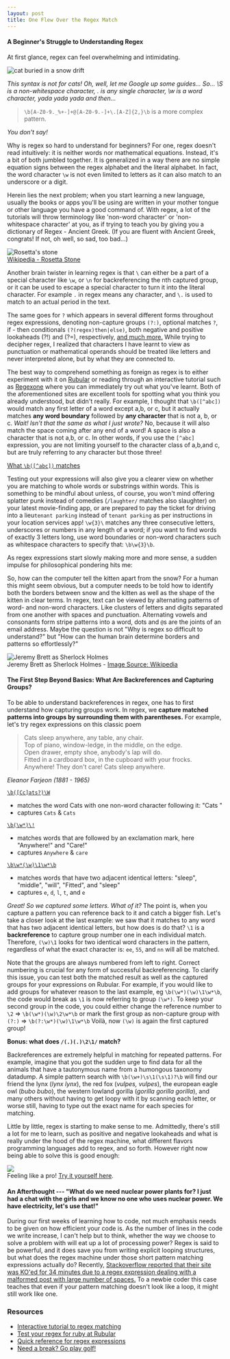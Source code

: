 ```yaml
---
layout: post
title: One Flew Over the Regex Match
---
```


#### A Beginner's Struggle to Understanding Regex

At first glance, regex can feel overwhelming and intimidating.

![cat buried in a snow drift](https://i.chzbgr.com/full/8822440960/h09650A10/)

_This syntax is not for cats! Oh, well, let me Google up some guides..._
_So... \S is a non-whitespace character, . is any single character, \w is a word character, yada yada yada and then..._

> `\b[A-Z0-9._%+-]+@[A-Z0-9.-]+\.[A-Z]{2,}\b` is a more complex pattern.

_You don't say!_


Why is regex so hard to understand for beginners? For one, regex doesn't read intuitively: it is neither words nor mathematical equations. Instead, it's a bit of both jumbled together. It is generalized in a way there are no simple equation signs between the regex alphabet and the literal alphabet. In fact, the word character `\w` is not even limited to letters as it can also match to an underscore or a digit.   

Herein lies the next problem; when you start learning a new language, usually the books or apps you'll be using are written in your mother tongue or other language you have a good command of. With regex, a lot of the tutorials will throw terminology like 'non-word character' or 'non-whitespace character' at you, as if trying to teach you by giving you a dictionary of Regex - Ancient Greek. (If you are fluent with Ancient Greek, congrats! If not, oh well, so sad, too bad...)    

![Rosetta's stone](https://upload.wikimedia.org/wikipedia/commons/thumb/4/46/RosettaStoneAsPartOfOriginalStele.svg/314px-RosettaStoneAsPartOfOriginalStele.svg.png)   
[Wikipedia - Rosetta Stone](https://en.wikipedia.org/wiki/Rosetta_Stone)    



Another brain twister in learning regex is that `\` can either be a part of a special character like `\w`, or `\n` for backreferencing the nth captured group, or it can be used to escape a special character to turn it into the literal character. For example `.` in regex means any character, and `\.` is used to match to an actual period in the text.   


The same goes for `?` which appears in several different forms throughout regex expressions, denoting non-capture groups `(?:)`, optional matches `?`, if - then conditionals `(?(regex)then|else)`, both negative and positive lookaheads (?!) and (?=), respectively, [and much more.](http://www.regular-expressions.info/refquick.html) While trying to decipher regex, I realized that characters I have learnt to view as punctuation or mathematical operands should be treated like letters and never interpreted alone, but by what they are connected to.


The best way to comprehend something as foreign as regex is to either experiment with it on [Rubular](http://rubular.com) or reading through an interactive tutorial such as [Regexone](http://regeone.com) where you can immediately try out what you've learnt. Both of the aforementioned sites are excellent tools for spotting what you think you already understood, but didn't really. For example, I thought that `\b([^abc])` would match any first letter of a word except a,b, or c, but it actually matches __any word boundary__ followed by __any character__ that is not a, b, or c. _Wait! Isn't that the same as what I just wrote?_ No, because it will also match the space coming after any end of a word! A space is also a character that is not a,b, or c. In other words, if you use the `[^abc]` expression, you are not limiting yourself to the character class of a,b,and c, but are truly referring to any character but those three!


[What `\b([^abc])` matches](http://rubular.com/r/c3XenvHA48)


Testing out your expressions will also give you a clearer view on whether you are matching to whole words or substrings within words. This is something to be mindful about unless, of course, you won't mind offering splatter punk instead of comedies (`/laughter/` matches also slaughter) on your latest movie-finding app, or are prepared to pay the ticket for driving into a lieu`tenant parking` instead of `tenant parking` as per instructions in your location services app! `\w{3}\` matches any three consecutive letters, underscores or numbers in any length of a word; if you want to find words of exactly 3 letters long, use word boundaries or non-word characters such as whitespace characters to specify that: `\b\w{3}\b`.


As regex expressions start slowly making more and more sense, a sudden impulse for philosophical pondering hits me:

So, how can the computer tell the kitten apart from the snow? For a human this might seem obvious, but a computer needs to be told how to identify both the borders between snow and the kitten as well as the shape of the kitten in clear terms. In regex, text can be viewed by alternating patterns of word- and non-word characters. Like clusters of letters and digits separated from one another with spaces and punctuation. Alternating vowels and consonants form stripe patterns into a word, dots and `@`s are the joints of an email address. Maybe the question is not "Why is regex so difficult to understand?" but "How can the human brain determine borders and patterns so effortlessly?"

![Jeremy Brett as Sherlock Holmes](https://upload.wikimedia.org/wikipedia/en/b/b0/Jeremy_Brett.jpg)  
Jeremy Brett as Sherlock Holmes - [Image Source: Wikipedia](https://en.wikipedia.org/wiki/Jeremy_Brett)


#### The First Step Beyond Basics: What Are Backreferences and Capturing Groups?

To be able to understand backreferences in regex, one has to first understand how capturing groups work. In regex, we __capture matched patterns into groups by surrounding them with parentheses.__ For example, let's try regex expressions on this classic poem

> Cats sleep anywhere, any table, any chair.      
> Top of piano, window-ledge, in the middle, on the edge.     
> Open drawer, empty shoe, anybody's lap will do.     
> Fitted in a cardboard box, in the cupboard with your frocks.    
> Anywhere! They don't care! Cats sleep anywhere.     

_Eleanor Farjeon (1881 - 1965)_  

[`\b([Cc]ats?)\W`](http://rubular.com/r/YCIiaga02K)

 + matches the word Cats with one non-word character following it: "Cats "  
 + captures `Cats` & `Cats`

[`\b(\w*)\!`](http://rubular.com/r/D5g8IF6Tuz)

 + matches words that are followed by an exclamation mark, here "Anywhere!" and "Care!"  
 + captures `Anywhere` & `care`  

[`\b\w*(\w)\1\w*\b`](http://rubular.com/r/aRYbo3HurY)

  + matches words that have two adjacent identical letters: "sleep", "middle", "will", "Fitted", and "sleep"  
  + captures `e`, `d`, `l`, `t`, and `e`  


_Great! So we captured some letters. What of it?_ The point is, when you capture a pattern you can reference back to it and catch a bigger fish. Let's take a closer look at the last example: we saw that it matches to any word that has two adjacent identical letters, but how does is do that? `\1` is a __backreference__ to capture group number one in each individual match. Therefore, `(\w)\1` looks for two identical word characters in the pattern, regardless of what the exact character is: `ee`, `55`, and `nn` will all be matched.  

Note that the groups are always numbered from left to right. Correct numbering is crucial for any form of successful backreferencing. To clarify this issue, you can test both the matched result as well as the captured groups for your expressions on Rubular. For example, if you would like to add groups for whatever reason to the last example, eg `\b(\w*)(\w)\1\w*\b`, the code would break as `\1` is now referring to group `(\w*)`. To keep your second group in the code, you could either change the reference number to `\2` => `\b(\w*)(\w)\2\w*\b` or mark the first group as non-capture group with `(?:)` => `\b(?:\w*)(\w)\1\w*\b` Voilà, now `(\w)` is again the first captured group!   

 __Bonus: what does `/(.)(.)\2\1/` match?__

Backreferences are extremely helpful in matching for repeated patterns. For example, imagine that you got the sudden urge to find data for all the animals that have a tautonymous name from a humongous taxonomy datadump. A simple pattern search with `\b(\w+)\s\1(\s\1)?\b` will find our friend the lynx (_lynx lynx_), the red fox (_vulpes, vulpes_), the european eagle owl (_bubo bubo_), the western lowland gorilla (_gorilla gorilla gorilla_), and many others without having to get loopy with it by scanning each letter, or worse still, having to type out the exact name for each species for matching.

Little by little, regex is starting to make sense to me. Admittedly, there's still a lot for me to learn, such as positive and negative lookaheads and what is really under the hood of the regex machine, what different flavors programming languages add to regex, and so forth. However right now being able to solve this is good enough:

![](http://i.imgur.com/alu7wsS.png)    
Feeling like a pro! [Try it yourself here](http://regexone.com/problem/extracting_url_data?).




#### An Afterthought --- "What do we need nuclear power plants for? I just had a chat with the girls and we know no one who uses nuclear power. We have electricity, let's use that!"

During our first weeks of learning how to code, not much emphasis needs to be given on how efficient your code is. As the number of lines in the code we write increase, I can't help but to think, whether the way we choose to solve a problem with will eat up a lot of processing power? Regex is said to be powerful, and it does save you from writing explicit looping structures, but what does the regex machine under those short pattern matching expressions actually do? Recently, [Stackoverflow reported that their site was KO'ed for 34 minutes due to a regex expression dealing with a malformed post with large number of spaces.](http://stackstatus.net/post/147710624694/outage-postmortem-july-20-2016)  To a newbie coder this case teaches that even if your pattern matching doesn't look like a loop, it might still work like one.




### Resources

* [Interactive tutorial to regex matching](http://regexone.com/)
* [Test your regex for ruby at Rubular](http://rubular.com/)
* [Quick reference for regex expressions](http://www.regular-expressions.info/refquick.html)
* [Need a break? Go play golf!](http://regex.alf.nu/)
